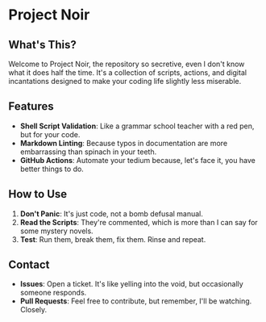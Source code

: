 # Project Noir

## What's This?
Welcome to Project Noir, the repository so secretive, even I don't know what it does half the time. It's a collection of scripts, actions, and digital incantations designed to make your coding life slightly less miserable.

## Features
- **Shell Script Validation**: Like a grammar school teacher with a red pen, but for your code.
- **Markdown Linting**: Because typos in documentation are more embarrassing than spinach in your teeth.
- **GitHub Actions**: Automate your tedium because, let's face it, you have better things to do.

## How to Use
1. **Don't Panic**: It's just code, not a bomb defusal manual.
2. **Read the Scripts**: They're commented, which is more than I can say for some mystery novels.
3. **Test**: Run them, break them, fix them. Rinse and repeat.

## Contact
- **Issues**: Open a ticket. It's like yelling into the void, but occasionally someone responds.
- **Pull Requests**: Feel free to contribute, but remember, I'll be watching. Closely.
